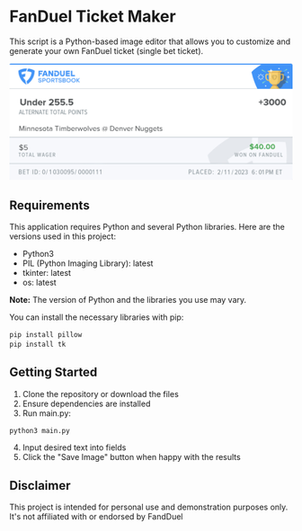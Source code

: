 # FanDuel Ticket Maker
This script is a Python-based image editor that allows you to customize and generate your own FanDuel ticket (single bet ticket).

![Image Description](Bet_Slip.png)

## Requirements

This application requires Python and several Python libraries. Here are the versions used in this project:

- Python3
- PIL (Python Imaging Library): latest
- tkinter: latest
- os: latest

**Note:** The version of Python and the libraries you use may vary. 

You can install the necessary libraries with pip:

```bash
pip install pillow 
pip install tk
```

## Getting Started
1. Clone the repository or download the files
2. Ensure dependencies are installed
3. Run main.py:
```bash
python3 main.py
```
4. Input desired text into fields
5. Click the "Save Image" button when happy with the results

## Disclaimer
This project is intended for personal use and demonstration purposes only. It's not affiliated with or endorsed by FandDuel
